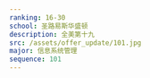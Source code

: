 ```yaml
---
ranking: 16-30
school: 圣路易斯华盛顿
description: 全美第十九
src: /assets/offer_update/101.jpg
major: 信息系统管理
sequence: 101
---
```

